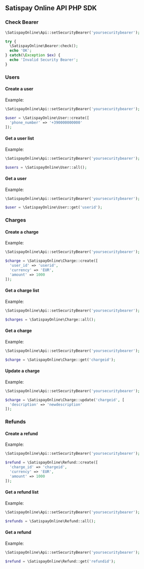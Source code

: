 ## Satispay Online API PHP SDK

### Check Bearer

```php
\SatispayOnline\Api::setSecurityBearer('yoursecuritybearer');

try {
  \SatispayOnline\Bearer:check();
  echo 'OK';
} catch(\Exception $ex) {
  echo 'Invalid Security Bearer';
}
```

### Users

#### Create a user
Example:
```php
\SatispayOnline\Api::setSecurityBearer('yoursecuritybearer');

$user = \SatispayOnline\User::create([
  'phone_number' => '+390000000000'
]);
```

#### Get a user list
Example:
```php
\SatispayOnline\Api::setSecurityBearer('yoursecuritybearer');

$users = \SatispayOnline\User::all();
```

#### Get a user
Example:
```php
\SatispayOnline\Api::setSecurityBearer('yoursecuritybearer');

$user = \SatispayOnline\User::get('userid');
```

### Charges

#### Create a charge
Example:
```php
\SatispayOnline\Api::setSecurityBearer('yoursecuritybearer');

$charge = \SatispayOnline\Charge::create([
  'user_id' => 'userid',
  'currency' => 'EUR',
  'amount' => 1000
]);
```

#### Get a charge list
Example:
```php
\SatispayOnline\Api::setSecurityBearer('yoursecuritybearer');

$charges = \SatispayOnline\Charge::all();
```

#### Get a charge
Example:
```php
\SatispayOnline\Api::setSecurityBearer('yoursecuritybearer');

$charge = \SatispayOnline\Charge::get('chargeid');
```

#### Update a charge
Example:
```php
\SatispayOnline\Api::setSecurityBearer('yoursecuritybearer');

$charge = \SatispayOnline\Charge::update('chargeid', [
  'description' => 'newdescription'
]);
```

### Refunds

#### Create a refund
Example:
```php
\SatispayOnline\Api::setSecurityBearer('yoursecuritybearer');

$refund = \SatispayOnline\Refund::create([
  'charge_id' => 'chargeid',
  'currency' => 'EUR',
  'amount' => 1000
]);
```

#### Get a refund list
Example:
```php
\SatispayOnline\Api::setSecurityBearer('yoursecuritybearer');

$refunds = \SatispayOnline\Refund::all();
```

#### Get a refund
Example:
```php
\SatispayOnline\Api::setSecurityBearer('yoursecuritybearer');

$refund = \SatispayOnline\Refund::get('refundid');
```
